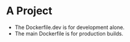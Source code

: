 # A Project

- The Dockerfile.dev is for development alone.
- The main Dockerfile is for production builds.